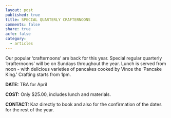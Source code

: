 ```yaml
---
layout: post
published: true
title: SPECIAL QUARTERLY CRAFTERNOONS
comments: false
share: true
acfe: false
category: 
  - articles
---
```


Our popular ‘crafternoons’ are back for this year. Special regular
quarterly ‘crafternoons’ will be on Sundays throughout the year.
Lunch is served from noon - with delicious varieties of pancakes
cooked by Vince the ‘Pancake King.’ Crafting starts from 1pm.

**DATE:** TBA for April

**COST:** Only $25.00, includes lunch and materials.

**CONTACT:** Kaz directly to book and also for the confirmation of the dates for the rest of the year.